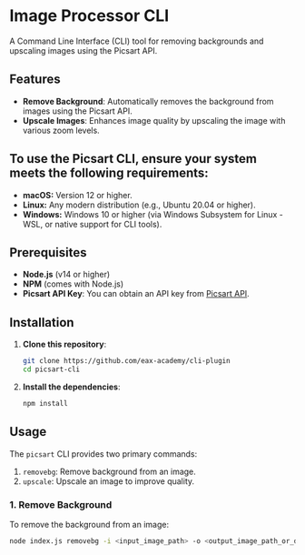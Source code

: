 # Image Processor CLI
A Command Line Interface (CLI) tool for removing backgrounds and upscaling images using the Picsart API.

## Features
- **Remove Background**: Automatically removes the background from images using the Picsart API.
- **Upscale Images**: Enhances image quality by upscaling the image with various zoom levels.

## To use the Picsart CLI, ensure your system meets the following requirements:
- **macOS:** Version 12 or higher.
- **Linux:** Any modern distribution (e.g., Ubuntu 20.04 or higher).
- **Windows:** Windows 10 or higher (via Windows Subsystem for Linux - WSL, or native support for CLI tools).

## Prerequisites
- **Node.js** (v14 or higher)
- **NPM** (comes with Node.js)
- **Picsart API Key**: You can obtain an API key from [Picsart API](https://console.picsart.io/).

## Installation
1. **Clone this repository**:
    ```bash
    git clone https://github.com/eax-academy/cli-plugin
    cd picsart-cli
    ```
2. **Install the dependencies**:
    ```bash
    npm install
    ```

## Usage
The `picsart` CLI provides two primary commands:
1. `removebg`: Remove background from an image.
2. `upscale`: Upscale an image to improve quality.

### 1. Remove Background
To remove the background from an image:
```bash
node index.js removebg -i <input_image_path> -o <output_image_path_or_directory> --apikey <your_picsart_api_key>
